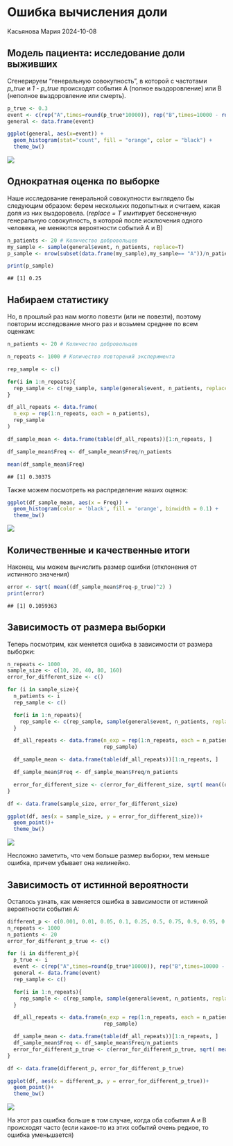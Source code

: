 Ошибка вычисления доли
================
Kасьянова Мария
2024-10-08

## Модель пациента: исследование доли выживших

Сгенерируем “генеральную совокупность”, в которой с частотами *p_true* и
*1 - p_true* происходят события А (полное выздоровление) или В (неполное
выздоровление или смерть).

``` r
p_true <- 0.3
event <- c(rep("A",times=round(p_true*10000)), rep("B",times=10000 - round(p_true*10000)))
general <- data.frame(event)

ggplot(general, aes(x=event)) +
  geom_histogram(stat="count", fill = "orange", color = "black") + 
  theme_bw()
```

![](task_statistics_files/figure-gfm/unnamed-chunk-1-1.png)<!-- -->

## Однократная оценка по выборке

Наше исследование генеральной совокупности выглядело бы следующим
образом: берем нескольких подопытных и считаем, какая доля из них
выздоровела. (*replace = T* имитирует бесконечную генеральную
совокупность, в которой после исключения одного человека, не меняются
вероятности событий А и В)

``` r
n_patients <- 20 # Количество добровольцев 
my_sample <- sample(general$event, n_patients, replace=T)
p_sample <- nrow(subset(data.frame(my_sample),my_sample== "A"))/n_patients

print(p_sample)
```

    ## [1] 0.25

## Набираем статистику

Но, в прошлый раз нам могло повезти (или не повезти), поэтому повторим
исследование много раз и возьмем среднее по всем оценкам:

``` r
n_patients <- 20 # Количество добровольцев 

n_repeats <- 1000 # Количество повторений эксперимента

rep_sample <- c()

for(i in 1:n_repeats){
  rep_sample <- c(rep_sample, sample(general$event, n_patients, replace=T))  
}

df_all_repeats <- data.frame(
  n_exp = rep(1:n_repeats, each = n_patients),
  rep_sample
)

df_sample_mean <- data.frame(table(df_all_repeats))[1:n_repeats, ]

df_sample_mean$Freq <- df_sample_mean$Freq/n_patients

mean(df_sample_mean$Freq)
```

    ## [1] 0.30375

Также можем посмотреть на распределение наших оценок:

``` r
ggplot(df_sample_mean, aes(x = Freq)) +
  geom_histogram(color = 'black', fill = 'orange', binwidth = 0.1) +
  theme_bw()
```

![](task_statistics_files/figure-gfm/unnamed-chunk-4-1.png)<!-- -->

## Количественные и качественные итоги

Наконец, мы можем вычислить размер ошибки (отклонения от истинного
значения)

``` r
error <- sqrt( mean((df_sample_mean$Freq-p_true)^2) )
print(error)
```

    ## [1] 0.1059363

## Зависимость от размера выборки

Теперь посмотрим, как меняется ошибка в зависимости от размера выборки:

``` r
n_repeats <- 1000 
sample_size <- c(10, 20, 40, 80, 160)
error_for_different_size <- c()

for (i in sample_size){
  n_patients <- i 
  rep_sample <- c()

  for(i in 1:n_repeats){
    rep_sample <- c(rep_sample, sample(general$event, n_patients, replace=T))  
  }

  df_all_repeats <- data.frame(n_exp = rep(1:n_repeats, each = n_patients),
                               rep_sample)

  df_sample_mean <- data.frame(table(df_all_repeats))[1:n_repeats, ]

  df_sample_mean$Freq <- df_sample_mean$Freq/n_patients

  error_for_different_size <- c(error_for_different_size, sqrt( mean((df_sample_mean$Freq-p_true)^2)))
}

df <- data.frame(sample_size, error_for_different_size)

ggplot(df, aes(x = sample_size, y = error_for_different_size))+
  geom_point()+
  theme_bw()
```

![](task_statistics_files/figure-gfm/unnamed-chunk-6-1.png)<!-- -->

Несложно заметить, что чем больше размер выборки, тем меньше ошибка,
причем убывает она нелинейно.

## Зависимость от истинной вероятности

Осталось узнать, как меняется ошибка в зависимости от истинной
вероятности события А:

``` r
different_p <- c(0.001, 0.01, 0.05, 0.1, 0.25, 0.5, 0.75, 0.9, 0.95, 0.99, 0.999)
n_repeats <- 1000 
n_patients <- 20
error_for_different_p_true <- c()

for (i in different_p){
  p_true <- i
  event <- c(rep("A",times=round(p_true*10000)), rep("B",times=10000 - round(p_true*10000)))
  general <- data.frame(event)
  rep_sample <- c()

  for(i in 1:n_repeats){
    rep_sample <- c(rep_sample, sample(general$event, n_patients, replace=T))  
  }

  df_all_repeats <- data.frame(n_exp = rep(1:n_repeats, each = n_patients),
                               rep_sample)

  df_sample_mean <- data.frame(table(df_all_repeats))[1:n_repeats, ]
  df_sample_mean$Freq <- df_sample_mean$Freq/n_patients
  error_for_different_p_true <- c(error_for_different_p_true, sqrt( mean((df_sample_mean$Freq-p_true)^2)))
}

df <- data.frame(different_p, error_for_different_p_true)

ggplot(df, aes(x = different_p, y = error_for_different_p_true))+
  geom_point()+
  theme_bw()
```

![](task_statistics_files/figure-gfm/unnamed-chunk-7-1.png)<!-- -->

На этот раз ошибка больше в том случае, когда оба события А и В
происходят часто (если какое-то из этих событий очень редкое, то ошибка
уменьшается)
